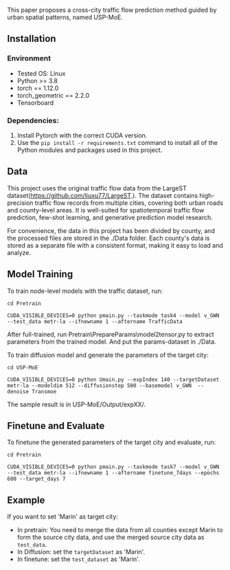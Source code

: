 


This paper proposes a cross-city traffic flow prediction method guided by urban spatial patterns, named USP-MoE. 


## Installation
### Environment
- Tested OS: Linux
- Python >= 3.8
- torch == 1.12.0
- torch_geometric == 2.2.0
- Tensorboard

### Dependencies:
1. Install Pytorch with the correct CUDA version.
2. Use the ``pip install -r requirements.txt`` command to install all of the Python modules and packages used in this project.

<!--
## Requirements
- accelerate==0.23.0
- einops==0.7.0
- ema_pytorch==0.2.3
- matplotlib==3.5.3
- numpy==1.23.2
- PyYAML==6.0.1
- PyYAML==6.0.1
- scikit_learn==1.1.2
- scipy==1.9.1
- torch==1.12.0+cu113
- torch_geometric==2.2.0
- torchsummary==1.5.1
- tqdm==4.64.0
- xlrd==2.0.1
- xlwt==1.3.0
-->

## Data
This project uses the original traffic flow data from the LargeST dataset(https://github.com/liuxu77/LargeST.). The dataset contains high-precision traffic flow records from multiple cities, covering both urban roads and county-level areas. It is well-suited for spatiotemporal traffic flow prediction, few-shot learning, and generative prediction model research.

For convenience, the data in this project has been divided by county, and the processed files are stored in the ./Data folder. Each county's data is stored as a separate file with a consistent format, making it easy to load and analyze.



## Model Training

To train node-level models with the traffic dataset, run:

``cd Pretrain``

``CUDA_VISIBLE_DEVICES=0 python pmain.py --taskmode task4 --model v_GWN --test_data metr-la --ifnewname 1 --aftername TrafficData``

After full-trained, run Pretrain\PrepareParams\model2tensor.py to extract parameters from the trained model. And put the params-dataset in ./Data.
 
To train diffusion model and generate the parameters of the target city:

``cd USP-MoE``

``CUDA_VISIBLE_DEVICES=0 python Umain.py --expIndex 140 --targetDataset metr-la --modeldim 512 --diffusionstep 500 --basemodel v_GWN  --denoise Transmoe``


The sample result is in USP-MoE/Output/expXX/.

## Finetune and Evaluate
To finetune the generated parameters of the target city and evaluate, run:

``cd Pretrain``

``CUDA_VISIBLE_DEVICES=0 python pmain.py --taskmode task7 --model v_GWN --test_data metr-la --ifnewname 1 --aftername finetune_7days --epochs 600 --target_days 7``

## Example
If you want to set 'Marin' as target city:

 - In pretrain: You need to merge the data from all counties except Marin to form the source city data, and use the merged source city data as ``test_data``.
 - In Diffusion: set the ``targetDataset`` as 'Marin'.
 - In finetune: set the ``test_dataset`` as 'Marin'.



